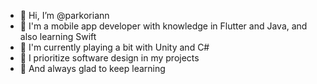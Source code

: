 - 👋 Hi, I’m @parkoriann
- 📱 I'm a mobile app developer with knowledge in Flutter and Java, and also learning Swift
- 👾 I'm currently playing a bit with Unity and C#
- 📑 I prioritize software design in my projects
- 🌱 And always glad to keep learning


<!---
parkoriann/parkoriann is a ✨ special ✨ repository because its `README.md` (this file) appears on your GitHub profile.
You can click the Preview link to take a look at your changes.
--->
